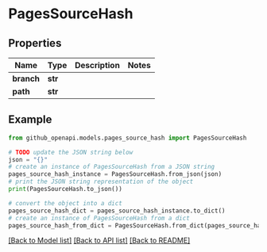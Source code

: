 # PagesSourceHash


## Properties

Name | Type | Description | Notes
------------ | ------------- | ------------- | -------------
**branch** | **str** |  | 
**path** | **str** |  | 

## Example

```python
from github_openapi.models.pages_source_hash import PagesSourceHash

# TODO update the JSON string below
json = "{}"
# create an instance of PagesSourceHash from a JSON string
pages_source_hash_instance = PagesSourceHash.from_json(json)
# print the JSON string representation of the object
print(PagesSourceHash.to_json())

# convert the object into a dict
pages_source_hash_dict = pages_source_hash_instance.to_dict()
# create an instance of PagesSourceHash from a dict
pages_source_hash_from_dict = PagesSourceHash.from_dict(pages_source_hash_dict)
```
[[Back to Model list]](../README.md#documentation-for-models) [[Back to API list]](../README.md#documentation-for-api-endpoints) [[Back to README]](../README.md)


